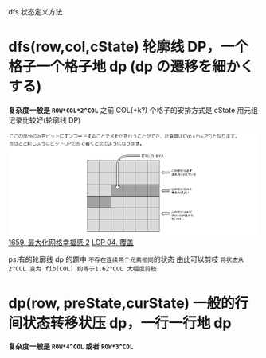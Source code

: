 dfs 状态定义方法

# dfs(row,col,cState) 轮廓线 DP，一个格子一个格子地 dp (dp の遷移を細かくする)

**复杂度一般是 `ROW*COL*2^COL`**
之前 COL(+k?) 个格子的安排方式是 cState 用元组记录比较好(轮廓线 DP)

![1656041130719](image/note/1656041130719.png)
[1659. 最大化网格幸福感 2](1659.%20%E6%9C%80%E5%A4%A7%E5%8C%96%E7%BD%91%E6%A0%BC%E5%B9%B8%E7%A6%8F%E6%84%9F2.py)
[LCP 04. 覆盖](LCP%2004.%20%E8%A6%86%E7%9B%96.py)

ps:有的轮廓线 dp 的题中 `不存在连续两个元素相同`的状态 由此可以剪枝
`将状态从 2^COL 变为 fib(COL) 约等于1.62^COL 大幅度剪枝`

# dp(row, preState,curState) 一般的行间状态转移状压 dp，一行一行地 dp

**复杂度一般是 `ROW*4^COL` 或者 `ROW*3^COL`**

